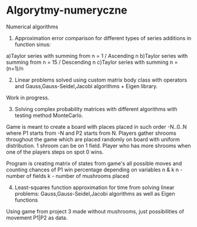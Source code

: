 # Algorytmy-numeryczne

Numerical algorithms

1) Approximation error comparison for different types of series additions in function sinus:

a)Taylor series with summing from n = 1 / Ascending n
b)Taylor series with summing from n = 15 / Descending n
c)Taylor series with summing n = (n+1)/n



2) Linear problems solved using custom matrix body class with operators and Gauss,Gauss-Seidel,Jacobi algorithms + Eigen library.

Work in progress.



3) Solving complex probability matrices with different algorithms with testing method MonteCarlo.

Game is meant to create a board with places placed in such order  -N..0..N where P1 starts from -N and P2 starts from N. 
Players gather shrooms throughout the game which are placed randomly on board with uniform distribution. 1 shroom can be on 1 field.
Player who has more shrooms when one of the players steps on spot 0 wins.

Program is creating matrix of states from game's all possible moves and counting chances of P1 win percentage depending on variables n & k
n - number of fields
k - number of mushrooms placed


4) Least-squares function approximation for time from solving linear problems: 
Gauss,Gauss-Seidel,Jacobi algorithms as well as Eigen functions

Using game from project 3 made without mushrooms, just possibilities of movement P1|P2 as data.

